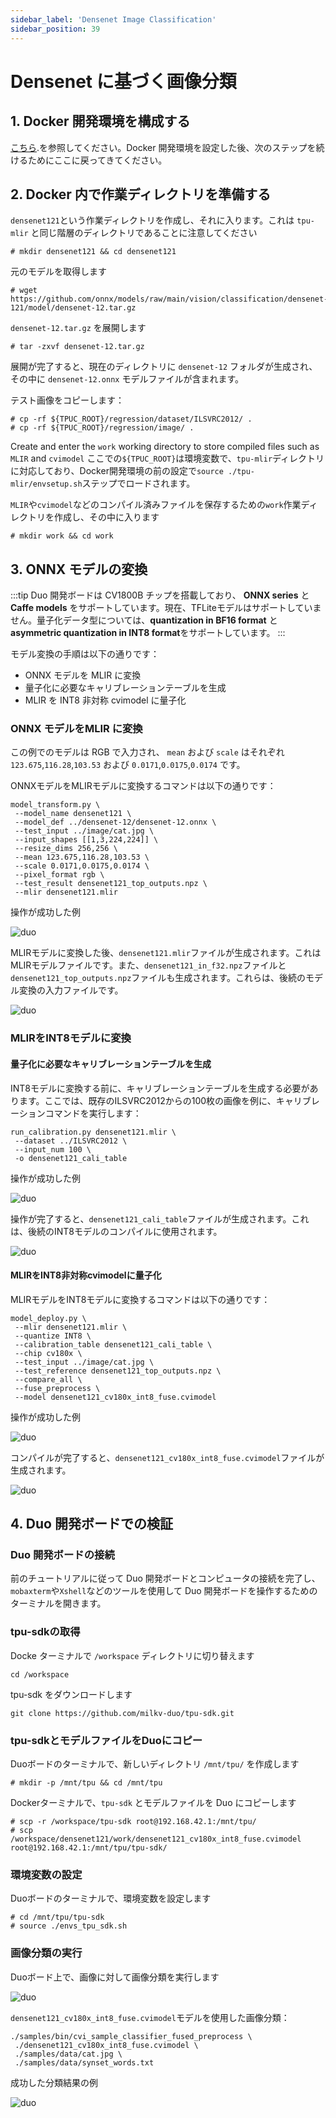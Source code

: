 ```yaml
---
sidebar_label: 'Densenet Image Classification'
sidebar_position: 39
---
```


# Densenet に基づく画像分類

## 1. Docker 開発環境を構成する

[こちら](https://milkv.io/docs/duo/application-development/tpu/tpu-docker).を参照してください。Docker 開発環境を設定した後、次のステップを続けるためにここに戻ってきてください。

## 2. Docker 内で作業ディレクトリを準備する

`densenet121`という作業ディレクトリを作成し、それに入ります。これは `tpu-mlir` と同じ階層のディレクトリであることに注意してください
```
# mkdir densenet121 && cd densenet121
```

元のモデルを取得します
```
# wget https://github.com/onnx/models/raw/main/vision/classification/densenet-121/model/densenet-12.tar.gz
```
 `densenet-12.tar.gz` を展開します
```
# tar -zxvf densenet-12.tar.gz
```
展開が完了すると、現在のディレクトリに `densenet-12` フォルダが生成され、その中に `densenet-12.onnx` モデルファイルが含まれます。

テスト画像をコピーします：
```
# cp -rf ${TPUC_ROOT}/regression/dataset/ILSVRC2012/ .
# cp -rf ${TPUC_ROOT}/regression/image/ .
```
Create and enter the `work` working directory to store compiled files such as `MLIR` and `cvimodel`
ここでの`${TPUC_ROOT}`は環境変数で、`tpu-mlir`ディレクトリに対応しており、Docker開発環境の前の設定で`source ./tpu-mlir/envsetup.sh`ステップでロードされます。

`MLIR`や`cvimodel`などのコンパイル済みファイルを保存するための`work`作業ディレクトリを作成し、その中に入ります
```
# mkdir work && cd work
```

## 3. ONNX モデルの変換

:::tip
Duo 開発ボードは CV1800B チップを搭載しており、 **ONNX series** と **Caffe models** をサポートしています。現在、TFLiteモデルはサポートしていません。量子化データ型については、**quantization in BF16 format** と **asymmetric quantization in INT8 format**をサポートしています。
:::

モデル変換の手順は以下の通りです：
- ONNX モデルを MLIR に変換
- 量子化に必要なキャリブレーションテーブルを生成
- MLIR を INT8 非対称 cvimodel に量子化

### ONNX モデルをMLIR に変換

この例でのモデルは RGB で入力され、 `mean` および `scale` はそれぞれ `123.675`,`116.28`,`103.53` および `0.0171`,`0.0175`,`0.0174` です。

ONNXモデルをMLIRモデルに変換するコマンドは以下の通りです：
```
model_transform.py \
 --model_name densenet121 \
 --model_def ../densenet-12/densenet-12.onnx \
 --test_input ../image/cat.jpg \
 --input_shapes [[1,3,224,224]] \
 --resize_dims 256,256 \
 --mean 123.675,116.28,103.53 \
 --scale 0.0171,0.0175,0.0174 \
 --pixel_format rgb \
 --test_result densenet121_top_outputs.npz \
 --mlir densenet121.mlir
```

操作が成功した例

![duo](/docs/duo/tpu/duo-tpu-densenet_05.png)


MLIRモデルに変換した後、`densenet121.mlir`ファイルが生成されます。これはMLIRモデルファイルです。また、`densenet121_in_f32.npz`ファイルと`densenet121_top_outputs.npz`ファイルも生成されます。これらは、後続のモデル変換の入力ファイルです。

![duo](/docs/duo/tpu/duo-tpu-densenet_06.png)

### MLIRをINT8モデルに変換

#### 量子化に必要なキャリブレーションテーブルを生成

INT8モデルに変換する前に、キャリブレーションテーブルを生成する必要があります。ここでは、既存のILSVRC2012からの100枚の画像を例に、キャリブレーションコマンドを実行します：
```
run_calibration.py densenet121.mlir \
 --dataset ../ILSVRC2012 \
 --input_num 100 \
 -o densenet121_cali_table
```

操作が成功した例

![duo](/docs/duo/tpu/duo-tpu-densenet_07.png)

操作が完了すると、`densenet121_cali_table`ファイルが生成されます。これは、後続のINT8モデルのコンパイルに使用されます。

![duo](/docs/duo/tpu/duo-tpu-densenet_08.png)

#### MLIRをINT8非対称cvimodelに量子化

MLIRモデルをINT8モデルに変換するコマンドは以下の通りです：
```
model_deploy.py \
 --mlir densenet121.mlir \
 --quantize INT8 \
 --calibration_table densenet121_cali_table \
 --chip cv180x \
 --test_input ../image/cat.jpg \
 --test_reference densenet121_top_outputs.npz \
 --compare_all \
 --fuse_preprocess \
 --model densenet121_cv180x_int8_fuse.cvimodel
```

操作が成功した例

![duo](/docs/duo/tpu/duo-tpu-densenet_09.png)

コンパイルが完了すると、`densenet121_cv180x_int8_fuse.cvimodel`ファイルが生成されます。

![duo](/docs/duo/tpu/duo-tpu-densenet_10.png)

## 4. Duo 開発ボードでの検証

### Duo 開発ボードの接続

前のチュートリアルに従って Duo 開発ボードとコンピュータの接続を完了し、`mobaxterm`や`Xshell`などのツールを使用して Duo 開発ボードを操作するためのターミナルを開きます。

### tpu-sdkの取得

Docke ターミナルで `/workspace` ディレクトリに切り替えます
```
cd /workspace
```

tpu-sdk をダウンロードします
```
git clone https://github.com/milkv-duo/tpu-sdk.git
```

### tpu-sdkとモデルファイルをDuoにコピー

Duoボードのターミナルで、新しいディレクトリ `/mnt/tpu/` を作成します
```
# mkdir -p /mnt/tpu && cd /mnt/tpu
```

Dockerターミナルで、`tpu-sdk` とモデルファイルを Duo にコピーします
```
# scp -r /workspace/tpu-sdk root@192.168.42.1:/mnt/tpu/
# scp /workspace/densenet121/work/densenet121_cv180x_int8_fuse.cvimodel root@192.168.42.1:/mnt/tpu/tpu-sdk/
```

### 環境変数の設定

Duoボードのターミナルで、環境変数を設定します
```
# cd /mnt/tpu/tpu-sdk
# source ./envs_tpu_sdk.sh
```

### 画像分類の実行

Duoボード上で、画像に対して画像分類を実行します

![duo](/docs/duo/tpu/duo-tpu-cat.jpg)

`densenet121_cv180x_int8_fuse.cvimodel`モデルを使用した画像分類：
```
./samples/bin/cvi_sample_classifier_fused_preprocess \
 ./densenet121_cv180x_int8_fuse.cvimodel \
 ./samples/data/cat.jpg \
 ./samples/data/synset_words.txt
```

成功した分類結果の例

![duo](/docs/duo/tpu/duo-tpu-densenet_11.png)
